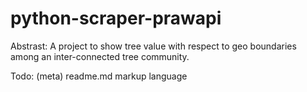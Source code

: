 # python-scraper-prawapi
Abstrast: 
A project to show tree value with respect to geo boundaries among an inter-connected tree community.

Todo: (meta) readme.md markup language